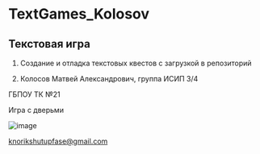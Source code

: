 # TextGames_Kolosov
## Текстовая игра
1. Создание и отладка текстовых квестов с загрузкой в репозиторий

2. Колосов Матвей Александрович, группа ИСИП 3/4

ГБПОУ ТК №21

Игра с дверьми

![image](https://user-images.githubusercontent.com/72035743/139056430-89c6c92e-3121-4b66-9f0a-0d5cc8f8a787.png)

knorikshutupfase@gmail.com
